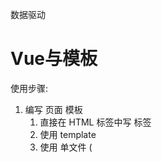 数据驱动

# Vue与模板

使用步骤:

1. 编写 页面 模板 
   1. 直接在 HTML 标签中写 标签
   2. 使用 template
   3. 使用 单文件 ( <template /> )
2. 创建 Vue 的实例
   1. 在 Vue 的构造函数中提供: data, methods, computed, watcher, props, ...
3. 将 Vue 挂载到 页面中 ( mount )

# 数据驱动模型

Vue 的执行流程
1. 获得模板：模板中有“字符串变量”
2. 利用Vue 构造函数中所提供的数据来“字符串变量”，得到可以在页面中显示的标签
3. 根据字符串变量替换数据

Vue 利用 我们提供的数据 和 页面中 模板 生成了 一个新的 HTML 标签 ( node 元素 ),
替换到了 页面中 放置模板的位置.

如何实现

# 简单的模板渲染

# 虚拟DOM

目标：

1. 怎么将真正的 DOM 转换为 虚拟 DOM
2. 怎么将虚拟 DOM 转换为 真正的 DOM

深拷贝类似

day2

# 函数柯里化

参考资料:

- [函数式编程](https://llh911001.gitbooks.io/mostly-adequate-guide-chinese/content/)
- [维基百科](https://zh.wikipedia.org/wiki/%E6%9F%AF%E9%87%8C%E5%8C%96)

概念:

1. 柯里化： 一个函数原本有多个参数，只传入一个参数，生成**一个**新函数，有新函数接收剩下来的参数来运行得到的结构.
2. 偏函数： 一个函数原本有多个参数，只传入一部分参数，生成**一个**新函数，由新函数接收剩下的参数来运行得到结构.
3. 高阶函数：一个函数参数是一个函数，该函数对参数这个函数进行加工，得到一个函数，这加工用的函数就是高阶函数.

为什么使用柯里化？为了性能，使用柯里化可以缓存一部分能力

使用两个案例来说明:

1. 判断元素
2. 虚拟DOM 的render方法

1. 判断元素： 

Vue本质 上是使用 HTML 的字符串作为模板的，将字符串的 模板 转换为 AST, 在转换为 VNode.

- 模板 -> AST
- AST -> VNode
- Vnode -> DOM

哪一个阶段最消耗性能？

最消耗性能的是字符串解析( 模板 -> AST )

例子：let s = "1 + 2 * ( 3 + 4 ( 5 + 6 ))"
写一个程序，解析这个表达式，得到结果 ( 一般化 )
我们一般会将这个表达式转换为 "波兰式" 表达式，然后使用栈结构来运算

在 Vue 中每一个标签可以是真正的HTML标签, 也可以是自定义组件，如何区分？

在 Vue 源代码中其实将所有可用的 HTML 标签已经存起来了.

假设这里是考虑几个标签：

````js
let tags = 'div,p,a,img,ul,li'.split(',');
````
需要一个函数，判断一个标签名是否为 内置的 标签

````js
function isHTMLTag(tagName) {
    tagName = tagName.toLowerCase();
    return tags.includes(tagName)
}
````

模板是任意编写的，可以写的很简单, 也可以到很复杂，includes 内部也是要循环的

如果 6 中内置标签，而模板中有 10 个标签需要判断，那么就需要执行 60 次循环· 

2. 虚拟DOM 的 render 方法

vue 项目 *模板 转换为 抽象语法* 需要执行几次？？？

- 页面一开始加载需要渲染
- 每一个属性（ 响应式 ）数据在发生变化的时候 要渲染
- watch computed 等等

d1中06的代码 每一次渲染的时候，模板，模板就会被解析一次（简化的解析方法）

render 的作用是将虚拟DOM 转换为 真正的 DOM 加到页面中

- 虚拟 DOM 可以降级理解为AST
- 一个项目运行的时候 模板是不会变的，就表示AST是不会变的 

可以将代码进行优化，将虚拟 DOM 缓存起来，生成一个函数，函数只需要传入数据 就可以得到一个真正的DOM